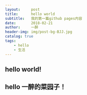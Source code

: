 ```yaml
---
layout:     post
title:      hello world
subtitle:   我的第一篇github pages内容
date:       2018-02-21
author:     一醉
header-img: img/post-bg-BJJ.jpg
catalog: true
tags:
    - hello
    - 生活
---
```



## hello world!

## hello 一醉的菜园子！
